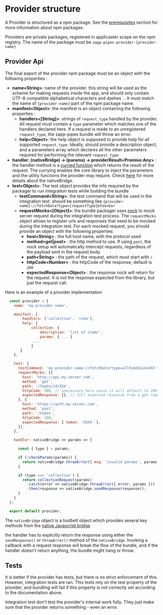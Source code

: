 # Provider structure

A Provider is structured as a npm package. See the [prerequisites](Zapp-pipes/0.-Prerequisites.md) section for more information about npm packages.

Providers are private packages, registered in applicaster scope on the npm registry. The name of the package must be `zapp-pipes-provider-{provider-name}`


## Provider Api

The final export of the provider npm package must be an object with the following properties : 

* **name&lt;String&gt;**: name of the provider. this string will be used as the scheme for making requests inside the app, and should only contain UTF-8 compatible alphabetical characters and dashes `-`. It must match the name of `{provider-name}` part of the npm package name.
* **manifest&lt;Object&gt;**: the manifest is an object containing the following properties :
  * **handlers<[String]>**: strings of `request_type` handled by the provider. All request must contain a `type` parameter which matches one of the handlers declared here. If a request is made to an unregistered `request_type`, the zapp-pipes bundle will throw an error.
  * **help&lt;Object&gt;**: the help object is supposed to provide help for all supported `request_type`. Ideally, should provide a description object, and a parameters array which declares all the other parameters required for performing the relevant `request_type`
* **handler: (nativeBridge) -> (params) -> providerResult&lt;Promise:Any&gt;** : the handler method is a [curried function](https://www.sitepoint.com/currying-in-functional-javascript/) which returns the result of the request. The currying enables the core library to inject the parameters and the utility functions the provider may require. Check [here](/Zapp-pipes/3.-Native-bridge-API.md) for more details about the nativeBridge.
* **test&lt;Object&gt;**: The test object provides the info required by the packager to run integration tests while building the bundle
  * **testCommand&lt;String&gt;**: the test command that will be used in the integration test. should be something like `{provider-name}://fetchData?type={requestType}&foo=bar`
  * **requestMocks&lt;[Object]&gt;**: the bundle packager uses [nock](https://github.com/node-nock/nock) to mock server request during the integration test process. The `requestMocks` object allows to register urls and responses that need to be mocked during the integration test. For each mocked request, you should provide an object with the following properties:
    * **host&lt;String&gt;** : the full host name, with the protocol used
    * **method<get|post>** : the http method to use. If using `post`, the nock setup will automatically intercept requests, regardless of the payload sent in the request body
    * **path&lt;String&gt;** : the path of the request, which must start with `/`
    * **httpCode&lt;Number&gt;** : the httpCode of the response, default is `200`
    * **expectedResponse&lt;Object&gt;** : the response nock will return for the request. It is *not* the response expected from the library, but just the request call.

Here is an example of a provider implementation
```javascript
  const provider = {
    name: 'my-provider-name',

    manifest: {
        handlers: ['collection', 'item'],
        help: { 
            collection: {
                description: 'list of items',
                params: { ... }
            ....
            }
       }
    },

    test: {
      testCommand: 'my-provider-name://fetchData?type=allFeeds&id=XXX',
      requestMocks: [{
        host: 'http://api.my-server.com',
        method: 'get',
        path: '/feeds/id/XXX',
        httpCode: 200, // unecessary here cause it will default to 200
        expectedResponse: {}, // full expected response from a get request to http://api.my-server.com/feeds/id/XXX
      }, {
        host: 'https://auth.my-server.com',
        method: 'post',
        path: '/token',
        httpCode: 200,
        expectedResponse: { token: 'XXXX' },
      }],
    },

    handler: nativeBridge => params => {

      const { type } = params;

      if (!checkParams(params)) {
        return nativeBridge.throwError({ msg: 'invalid params', params });
      }

      if (type === 'collection') {
        return collectionRequest(params)
          .catch(error => nativeBridge.throwError({ error, params }))
          .then(response => nativeBridge.sendResponse(response));
      }
    }
  };

  export default provider;
```

The `nativeBridge` object is a toolbelt object which provides several key methods from the [native Javascript bridge](Zapp-pipes/3.-Native-bridge-API)

the handler has to explicitly return the response using either the `sendResponse()` or `throwError()` method of the `nativeBridge`. Invoking a callback with a request response will break the flow of the bundle, and if the handler doesn't return anything, the bundle might hang or throw.

## Tests

It is better if the provider has tests, but there is no strict enforcement of this. However, integration tests are ran.
This tests rely on the test property of the provider, and bundling will fail if this property is not correctly set according to the documentation above.

Integration test don't test the provider's internal work fully. They just make sure that the provider returns something - even an error.